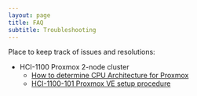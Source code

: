 ```yaml
---
layout: page
title: FAQ
subtitle: Troubleshooting
---
```


Place to keep track of issues and resolutions:


* HCI-1100 Proxmox 2-node cluster
  * [How to determine CPU Architecture for Proxmox](https://unix.stackexchange.com/questions/631217/how-do-i-check-if-my-cpu-supports-x86-64-v2)
  * [HCI-1100-101 Proxmox VE setup procedure](aboutme.md)

